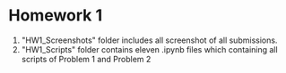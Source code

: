 # Homework 1 
1. "HW1_Screenshots" folder includes all screenshot of all submissions. 
2. "HW1_Scripts" folder contains  eleven .ipynb files which containing all scripts of Problem 1 and Problem 2
